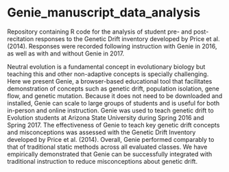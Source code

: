 # Genie_manuscript_data_analysis
Repository containing R code for the analysis of student pre- and post-recitation responses to the Genetic Drift inventory developed by Price et al. (2014).
Responses were recorded following instruction with Genie in 2016, as well as with and without Genie in 2017.

Neutral evolution is a fundamental concept in evolutionary biology but teaching this and other non-adaptive concepts is specially challenging. Here we present Genie, 
a browser-based educational tool that facilitates demonstration of concepts such as genetic drift, population isolation, gene flow, and genetic mutation. Because it
does not need to be downloaded and installed, Genie can scale to large groups of students and is useful for both in-person and online instruction. Genie was used to 
teach genetic drift to Evolution students at Arizona State University during Spring 2016 and Spring 2017. The effectiveness of Genie to teach key genetic drift concepts 
and misconceptions was assessed with the Genetic Drift Inventory developed by Price et al. (2014). Overall, Genie performed comparably to that of traditional static 
methods across all evaluated classes. We have empirically demonstrated that Genie can be successfully integrated with traditional instruction to reduce misconceptions
about genetic drift. 
